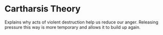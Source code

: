 # Cartharsis Theory
Explains why acts of violent destruction help us reduce our anger.
Releasing pressure this way is more temporary and allows it to build up again.



